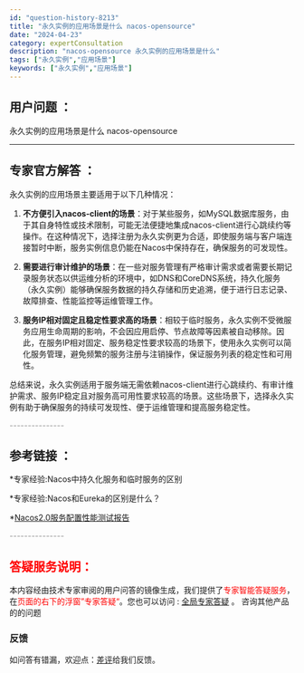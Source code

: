 ```yaml
---
id: "question-history-8213"
title: "永久实例的应用场景是什么 nacos-opensource"
date: "2024-04-23"
category: expertConsultation
description: "nacos-opensource 永久实例的应用场景是什么"
tags: ["永久实例","应用场景"]
keywords: ["永久实例","应用场景"]
---
```


## 用户问题 ： 
 永久实例的应用场景是什么 nacos-opensource 

---------------
## 专家官方解答 ：

永久实例的应用场景主要适用于以下几种情况：

1. **不方便引入nacos-client的场景**：对于某些服务，如MySQL数据库服务，由于其自身特性或技术限制，可能无法便捷地集成nacos-client进行心跳续约等操作。在这种情况下，选择注册为永久实例更为合适，即使服务端与客户端连接暂时中断，服务实例信息仍能在Nacos中保持存在，确保服务的可发现性。

2. **需要进行审计维护的场景**：在一些对服务管理有严格审计需求或者需要长期记录服务状态以供运维分析的环境中，如DNS和CoreDNS系统，持久化服务（永久实例）能够确保服务数据的持久存储和历史追溯，便于进行日志记录、故障排查、性能监控等运维管理工作。

3. **服务IP相对固定且稳定性要求高的场景**：相较于临时服务，永久实例不受微服务应用生命周期的影响，不会因应用启停、节点故障等因素被自动移除。因此，在服务IP相对固定、服务稳定性要求较高的场景下，使用永久实例可以简化服务管理，避免频繁的服务注册与注销操作，保证服务列表的稳定性和可用性。

总结来说，永久实例适用于服务端无需依赖nacos-client进行心跳续约、有审计维护需求、服务IP稳定且对服务高可用性要求较高的场景。这些场景下，选择永久实例有助于确保服务的持续可发现性、便于运维管理和提高服务稳定性。


<font color="#949494">---------------</font> 


## 参考链接 ：

*专家经验:Nacos中持久化服务和临时服务的区别 
 
 *专家经验:Nacos和Eureka的区别是什么？ 
 
 *[Nacos2.0服务配置性能测试报告](https://nacos.io/docs/latest/guide/admin/nacos2-config-benchmark)


 <font color="#949494">---------------</font> 
 


## <font color="#FF0000">答疑服务说明：</font> 

本内容经由技术专家审阅的用户问答的镜像生成，我们提供了<font color="#FF0000">专家智能答疑服务</font>，在<font color="#FF0000">页面的右下的浮窗”专家答疑“</font>。您也可以访问 : [全局专家答疑](https://opensource.alibaba.com/chatBot) 。 咨询其他产品的的问题

### 反馈
如问答有错漏，欢迎点：[差评](https://ai.nacos.io/user/feedbackByEnhancerGradePOJOID?enhancerGradePOJOId=11533)给我们反馈。

